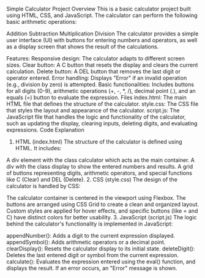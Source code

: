 Simple Calculator Project
Overview
This is a basic calculator project built using HTML, CSS, and JavaScript. The calculator can perform the following basic arithmetic operations:

Addition
Subtraction
Multiplication
Division
The calculator provides a simple user interface (UI) with buttons for entering numbers and operators, as well as a display screen that shows the result of the calculations.

Features:
Responsive design: The calculator adapts to different screen sizes.
Clear button: A C button that resets the display and clears the current calculation.
Delete button: A DEL button that removes the last digit or operator entered.
Error handling: Displays "Error" if an invalid operation (e.g., division by zero) is attempted.
Basic functionalities: Includes buttons for all digits (0-9), arithmetic operations (+, -, *, /), decimal point (.), and an equals (=) button to evaluate the expression.
Files
index.html: The main HTML file that defines the structure of the calculator.
style.css: The CSS file that styles the layout and appearance of the calculator.
script.js: The JavaScript file that handles the logic and functionality of the calculator, such as updating the display, clearing inputs, deleting digits, and evaluating expressions.
Code Explanation
1. HTML (index.html)
The structure of the calculator is defined using HTML. It includes:

A div element with the class calculator which acts as the main container.
A div with the class display to show the entered numbers and results.
A grid of buttons representing digits, arithmetic operators, and special functions like C (Clear) and DEL (Delete).
2. CSS (style.css)
The design of the calculator is handled by CSS:

The calculator container is centered in the viewport using Flexbox.
The buttons are arranged using CSS Grid to create a clean and organized layout.
Custom styles are applied for hover effects, and specific buttons (like = and C) have distinct colors for better usability.
3. JavaScript (script.js)
The logic behind the calculator's functionality is implemented in JavaScript:

appendNumber(): Adds a digit to the current expression displayed.
appendSymbol(): Adds arithmetic operators or a decimal point.
clearDisplay(): Resets the calculator display to its initial state.
deleteDigit(): Deletes the last entered digit or symbol from the current expression.
calculate(): Evaluates the expression entered using the eval() function, and displays the result. If an error occurs, an "Error" message is shown.
